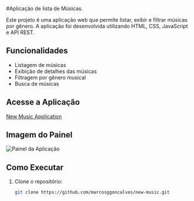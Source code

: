 #Aplicação de lista de Músicas.

Este projeto é uma aplicação web que permite listar, exibir e filtrar músicas por gênero. A aplicação foi desenvolvida utilizando HTML, CSS, JavaScript e API REST.

## Funcionalidades
- Listagem de músicas
- Exibição de detalhes das músicas
- Filtragem por gênero musical
- Busca de músicas

## Acesse a Aplicação
[New Music Application](https://marcosggoncalves.github.io/new-music/)

## Imagem do Painel
![Painel da Aplicação](https://github.com/marcosggoncalves/new-music/blob/master/Painel.png)

## Como Executar
1. Clone o repositório:
   ```bash
   git clone https://github.com/marcosggoncalves/new-music.git

